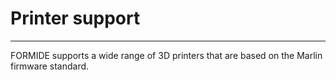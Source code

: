 # Printer support

---
FORMIDE supports a wide range of 3D printers that are based on the Marlin firmware standard.

